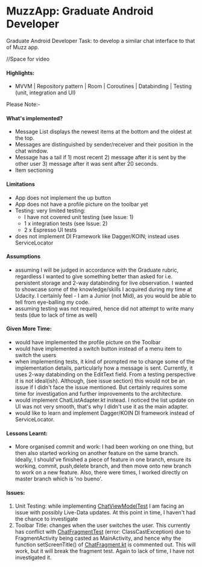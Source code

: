 # MuzzApp: Graduate Android Developer

Graduate Android Developer Task: to develop a similar chat interface to that of Muzz app. 

//Space for video
![]()


#### Highlights:
- MVVM | Repository pattern | Room | Coroutines | Databinding | Testing (unit, integration and UI)

Please Note:-  

#### What's implemented?
- Message List displays the newest items at the bottom and the oldest at the top.
- Messages are distinguished by sender/receiver and their position in the chat window.
- Message has a tail if 1) most recent 2) message after it is sent by the other user 3) message after it was sent after 20 seconds.
- Item sectioning


#### Limitations
- App does not implement the up button
- App does not have a profile picture on the toolbar yet
- Testing: very limited testing:
    - I have not covered unit testing (see Issue: 1)
    - 1 x integration tests (see Issue: 2)
    - 2 x Espresso UI tests
- does not implement DI Framework like Dagger/KOIN; instead uses ServiceLocator


#### Assumptions
- assuming I will be judged in accordance with the Graduate rubric, regardless I wanted to give something better than asked for i.e. persistent storage
and 2-way databinding for live observation. I wanted to showcase some of the knowledge/skills I acquired during my time at Udacity. I certainly feel - I am a Junior (not Mid), as you would be able to tell from eye-balling my code. 
- assuming testing was not required, hence did not attempt to write many tests (due to lack of time as well)


#### Given More Time: 
- would have implemented the profile picture on the Toolbar
- would have implemented a switch button instead of a menu item to switch the users
- when implementing tests, it kind of prompted me to change some of the implementation details, particularly
   how a message is sent. Currently, it uses 2-way databinding on the EditText field. From a testing perspective
   it is not ideal(ish). Although, (see issue section) this would not be an issue if I didn't face the issue mentioned. 
   But certainly requires some time for investigation and further improvements to the architecture. 
- would implement ChatListAdapter.kt instead. I noticed the list update on UI was not very smooth, that's why I didn't use it as the main adapter.
- would like to learn and implement Dagger/KOIN DI framework instead of ServiceLocator. 

#### Lessons Learnt:
- More organised commit and work: I had been working on one thing, but then also started working on another feature on the same branch. Ideally, I should've finished a piece of feature in one branch, ensure its working, commit, push,delete branch, and then move onto new branch to work on a new feature. Also, there were times, I worked directly on master branch which is 'no bueno'. 

#### Issues: 
1. Unit Testing: while implementing [ChatViewModelTest]() I am facing an issue with possibly Live-Data updates. 
At this point in time, I haven't had the chance to investigate
2. Toolbar Title: changes when the user switches the user. This currently has conflict with [ChatFragmentTest]() (error: ClassCastException) due to FragmentActivity being casted as MainActivity, and hence why the function setScreenTitle() of [ChatFragment.kt]() is commented out. This will work, but it will break the fragment test. Again to lack of time, I have not investigated it. 






